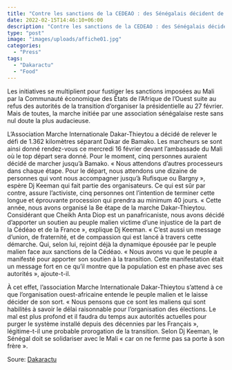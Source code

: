 ```yaml
---
title: "Contre les sanctions de la CEDEAO : des Sénégalais décident de rallier Bamako …à pied"
date: 2022-02-15T14:46:10+06:00
description: "Contre les sanctions de la CEDEAO : des Sénégalais décident de rallier Bamako …à pied"
type: "post"
image: "images/uploads/affiche01.jpg"
categories: 
  - "Press"
tags:
  - "Dakaractu"
  - "Food"
---
```


Les initiatives se multiplient pour fustiger les sanctions imposées au Mali par la Communauté économique des États de l’Afrique de l’Ouest suite au refus des autorités de la transition d’organiser la présidentielle au 27 février. Mais de toutes, la marche initiée par une association sénégalaise reste sans nul doute la plus audacieuse.

L’Association Marche Internationale Dakar-Thieytou a décidé de relever le défi de 1.362 kilomètres séparant Dakar de Bamako. Les marcheurs se sont ainsi donné rendez-vous ce mercredi 16 février devant l’ambassade du Mali où le top départ sera donné. Pour le moment, cinq personnes auraient décidé de marcher jusqu’à Bamako. « Nous attendons d’autres processeurs dans chaque étape. Pour le départ, nous attendons une dizaine de personnes qui vont nous accompagner jusqu’à Rufisque ou Bargny », espère Dj Keeman qui fait partie des organisateurs. Ce qui est sûr par contre, assure l’activiste, cinq personnes ont l’intention de terminer cette longue et éprouvante procession qui prendra au minimum 40 jours. « Cette année, nous avons organisé la 8e étape de la marche Dakar-Thieytou. Considérant que Cheikh Anta Diop est un panafricaniste, nous avons décidé d’apporter un soutien au peuple malien victime d’une injustice de la part de la Cédéao et de la France », explique Dj Keeman. « C’est aussi un message d’union, de fraternité, et de compassion qui est lancé à travers cette démarche. Qui, selon lui, rejoint déjà la dynamique épousée par le peuple malien face aux sanctions de la Cédéao. « Nous avons vu que le peuple a manifesté pour apporter son soutien à la transition. Cette manifestation était un message fort en ce qu’il montre que la population est en phase avec ses autorités », ajoute-t-il.

À cet effet, l’association Marche Internationale Dakar-Thieytou s’attend à ce que l’organisation ouest-africaine entende le peuple malien et le laisse décider de son sort. « Nous pensons que ce sont les maliens qui sont habilités à savoir le délai raisonnable pour l’organisation des élections. Le mal est plus profond et il faudra du temps aux autorités actuelles pour purger le système installé depuis des décennies par les Français », légitime-t-il une probable prorogation de la transition. Selon Dj Keeman, le Sénégal doit se solidariser avec le Mali « car on ne ferme pas sa porte à son frère ».

Soure: [Dakaractu](https://www.dakaractu.com/Contre-les-sanctions-de-la-CEDEAO-des-Senegalais-decident-de-rallier-Bamako-a-pied_a215013.html)
